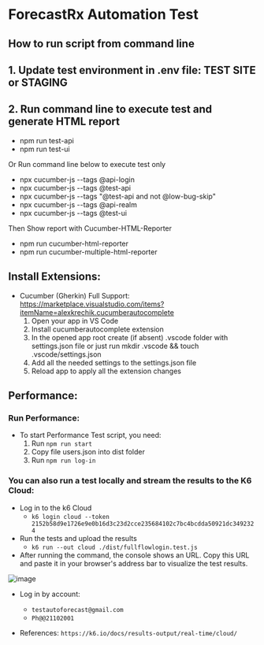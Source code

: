 # ForecastRx Automation Test

## How to run script from command line

## 1. Update test environment in .env file: TEST SITE or STAGING
## 2. Run command line to execute test and generate HTML report
- npm run test-api 
- npm run test-ui

Or Run command line below to execute test only

- npx cucumber-js --tags @api-login 
- npx cucumber-js --tags @test-api
- npx cucumber-js --tags "@test-api and not @low-bug-skip"
- npx cucumber-js --tags @api-realm
- npx cucumber-js --tags @test-ui

Then Show report with Cucumber-HTML-Reporter
- npm run cucumber-html-reporter
- npm run cucumber-multiple-html-reporter

## Install Extensions:

- Cucumber (Gherkin) Full Support: https://marketplace.visualstudio.com/items?itemName=alexkrechik.cucumberautocomplete
    1. Open your app in VS Code
    2. Install cucumberautocomplete extension
    3. In the opened app root create (if absent) .vscode folder with settings.json file or just run mkdir .vscode && touch .vscode/settings.json
    4. Add all the needed settings to the settings.json file
    5. Reload app to apply all the extension changes

## Performance:
### Run Performance:
- To start Performance Test script, you need:
    1. Run ```npm run start```
    2. Copy file users.json into dist folder
    3. Run ```npm run log-in ```

### You can also run a test locally and stream the results to the K6 Cloud:
- Log in to the k6 Cloud
  - ```k6 login cloud --token 2152b58d9e1726e9e0b16d3c23d2cce235684102c7bc4bcdda50921dc3492324```  
- Run the tests and upload the results
  - ```k6 run --out cloud ./dist/fullflowlogin.test.js```   
- After running the command, the console shows an URL. Copy this URL and paste it in your browser's address bar to visualize the test results.

![image](https://user-images.githubusercontent.com/109567663/221473979-fc42d332-8f1f-4fcf-9db9-c600eea2125c.png)

- Log in by account:
  - ```testautoforecast@gmail.com```
  - ```Ph@@21102001```

- References: ```https://k6.io/docs/results-output/real-time/cloud/```